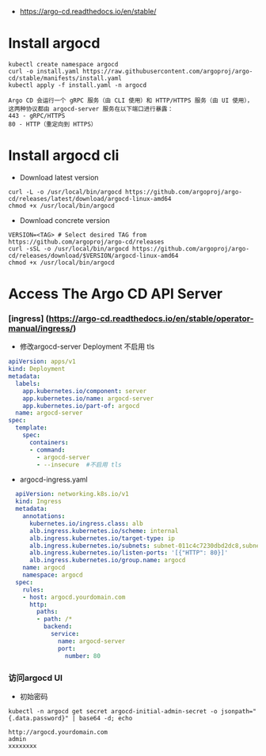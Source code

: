 * https://argo-cd.readthedocs.io/en/stable/


# Install argocd
```
kubectl create namespace argocd
curl -o install.yaml https://raw.githubusercontent.com/argoproj/argo-cd/stable/manifests/install.yaml
kubectl apply -f install.yaml -n argocd
```
```
Argo CD 会运行一个 gRPC 服务（由 CLI 使用）和 HTTP/HTTPS 服务（由 UI 使用），这两种协议都由 argocd-server 服务在以下端口进行暴露：
443 - gRPC/HTTPS
80 - HTTP（重定向到 HTTPS）
```

# Install argocd cli
* Download latest version
```
curl -L -o /usr/local/bin/argocd https://github.com/argoproj/argo-cd/releases/latest/download/argocd-linux-amd64
chmod +x /usr/local/bin/argocd
```
* Download concrete version
```
VERSION=<TAG> # Select desired TAG from https://github.com/argoproj/argo-cd/releases
curl -sSL -o /usr/local/bin/argocd https://github.com/argoproj/argo-cd/releases/download/$VERSION/argocd-linux-amd64
chmod +x /usr/local/bin/argocd
```


# Access The Argo CD API Server
### [ingress] (https://argo-cd.readthedocs.io/en/stable/operator-manual/ingress/)
* 修改argocd-server Deployment 不启用 tls
```yml
apiVersion: apps/v1
kind: Deployment
metadata:
  labels:
    app.kubernetes.io/component: server
    app.kubernetes.io/name: argocd-server
    app.kubernetes.io/part-of: argocd
  name: argocd-server
spec:
  template:
    spec:
      containers:
      - command:
        - argocd-server
        - --insecure  #不启用 tls
```
* argocd-ingress.yaml
```yml
  apiVersion: networking.k8s.io/v1
  kind: Ingress
  metadata:
    annotations:
      kubernetes.io/ingress.class: alb
      alb.ingress.kubernetes.io/scheme: internal
      alb.ingress.kubernetes.io/target-type: ip
      alb.ingress.kubernetes.io/subnets: subnet-011c4c7230dbd2dc8,subnet-0e3de58be862175c0
      alb.ingress.kubernetes.io/listen-ports: '[{"HTTP": 80}]'
      alb.ingress.kubernetes.io/group.name: argocd
    name: argocd
    namespace: argocd
  spec:
    rules:
    - host: argocd.yourdomain.com
      http:
        paths:
        - path: /*
          backend:
            service:
              name: argocd-server
              port:
                number: 80
```

### 访问argocd UI
* 初始密码
```
kubectl -n argocd get secret argocd-initial-admin-secret -o jsonpath="{.data.password}" | base64 -d; echo
```
```
http://argocd.yourdomain.com
admin
xxxxxxxx
```